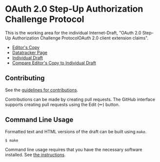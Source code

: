 # OAuth 2.0 Step-Up Authorization Challenge Protocol

This is the working area for the individual Internet-Draft, "OAuth 2.0 Step-Up Authorization Challenge ProtocolOAuth 2.0 client extension claims".

* [Editor's Copy](https://identitymonk.github.io/draft-lombardo-oauth-step-up-authz-challenge/#go.draft-lombardo-oauth-step-up-authz-challenge.html)
* [Datatracker Page](https://datatracker.ietf.org/doc/draft-lombardo-oauth-step-up-authz-challenge)
* [Individual Draft](https://datatracker.ietf.org/doc/html/draft-lombardo-oauth-step-up-authz-challenge)
* [Compare Editor's Copy to Individual Draft](https://identitymonk.github.io/draft-lombardo-oauth-step-up-authz-challenge/#go.draft-lombardo-oauth-step-up-authz-challenge.diff)


## Contributing

See the
[guidelines for contributions](https://github.com/identitymonk/draft-lombardo-oauth-step-up-authz-challenge/blob/main/CONTRIBUTING.md).

Contributions can be made by creating pull requests.
The GitHub interface supports creating pull requests using the Edit (✏) button.


## Command Line Usage

Formatted text and HTML versions of the draft can be built using `make`.

```sh
$ make
```

Command line usage requires that you have the necessary software installed.  See
[the instructions](https://github.com/martinthomson/i-d-template/blob/main/doc/SETUP.md).

